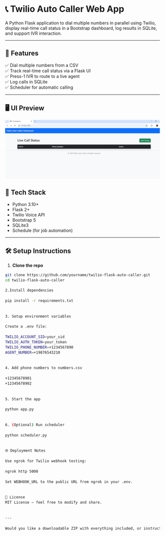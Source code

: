 ﻿# 📞 Twilio Auto Caller Web App

A Python Flask application to dial multiple numbers in parallel using Twilio, display real-time call status in a Bootstrap dashboard, log results in SQLite, and support IVR interaction.

---

## 🚀 Features

✅ Dial multiple numbers from a CSV  
✅ Track real-time call status via a Flask UI  
✅ Press-1 IVR to route to a live agent  
✅ Log calls in SQLite  
✅ Scheduler for automatic calling  

---

## 🖥️ UI Preview

![Dashboard Preview](screenshot.png)


## 🧰 Tech Stack

- Python 3.10+
- Flask 2+
- Twilio Voice API
- Bootstrap 5
- SQLite3
- Schedule (for job automation)

---

## 🛠 Setup Instructions

1. **Clone the repo**  
```bash
git clone https://github.com/yourname/twilio-flask-auto-caller.git
cd twilio-flask-auto-caller

2.Install dependencies

pip install -r requirements.txt


3. Setup environment variables

Create a .env file:

TWILIO_ACCOUNT_SID=your_sid
TWILIO_AUTH_TOKEN=your_token
TWILIO_PHONE_NUMBER=+1234567890
AGENT_NUMBER=+19876543210


4. Add phone numbers to numbers.csv

+12345678901
+12345678902


5. Start the app

python app.py


6. (Optional) Run scheduler

python scheduler.py


🌐 Deployment Notes

Use ngrok for Twilio webhook testing:

ngrok http 5000

Set WEBHOOK_URL to the public URL from ngrok in your .env.


📄 License
MIT License – feel free to modify and share.


---

Would you like a downloadable ZIP with everything included, or instructions to deploy on a cloud platform (e.g. Render or Heroku)?


